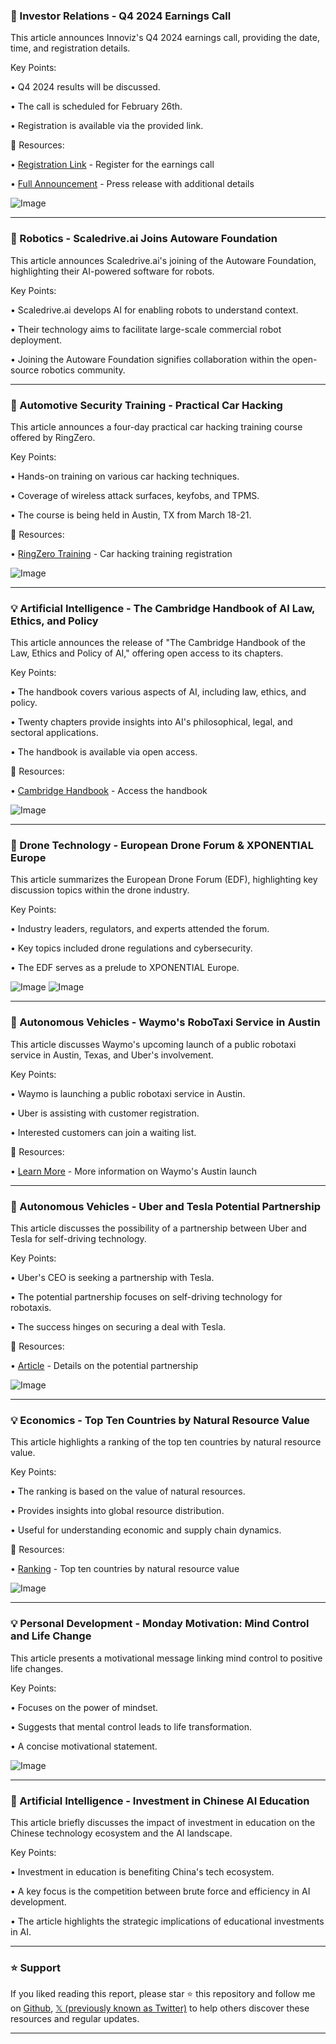 ### 🤖 Investor Relations - Q4 2024 Earnings Call

This article announces Innoviz's Q4 2024 earnings call, providing the date, time, and registration details.

Key Points:

• Q4 2024 results will be discussed.

• The call is scheduled for February 26th.

• Registration is available via the provided link.


🔗 Resources:

• [Registration Link](https://touchconference.zoom.us/webinar/register/WN_7V8snopISgqFe_ypMg0RpQ#/registration) - Register for the earnings call

• [Full Announcement](https://prnewswire.com/il/news-releases/innoviz-sets-fourth-quarter-and-full-year-2024-conference-call-for-wednesday-february-26-at-900-am-et-302371196.html) - Press release with additional details

![Image](https://pbs.twimg.com/media/Gj_reu9WAAEHT1w?format=jpg&name=small)


---

### 🤖 Robotics - Scaledrive.ai Joins Autoware Foundation

This article announces Scaledrive.ai's joining of the Autoware Foundation, highlighting their AI-powered software for robots.

Key Points:

• Scaledrive.ai develops AI for enabling robots to understand context.

• Their technology aims to facilitate large-scale commercial robot deployment.

• Joining the Autoware Foundation signifies collaboration within the open-source robotics community.


---

### 🚀 Automotive Security Training - Practical Car Hacking

This article announces a four-day practical car hacking training course offered by RingZero.

Key Points:

• Hands-on training on various car hacking techniques.

• Coverage of wireless attack surfaces, keyfobs, and TPMS.

• The course is being held in Austin, TX from March 18-21.


🔗 Resources:

• [RingZero Training](https://ringzer0.training/bootstrap25-practical-car-hacking/) -  Car hacking training registration


![Image](https://pbs.twimg.com/media/Gj_jDmCXMAAYMI0?format=jpg&name=small)


---

### 💡 Artificial Intelligence - The Cambridge Handbook of AI Law, Ethics, and Policy

This article announces the release of "The Cambridge Handbook of the Law, Ethics and Policy of AI," offering open access to its chapters.

Key Points:

• The handbook covers various aspects of AI, including law, ethics, and policy.

• Twenty chapters provide insights into AI's philosophical, legal, and sectoral applications.

• The handbook is available via open access.


🔗 Resources:

• [Cambridge Handbook](https://cambridge.org/core/books/the-cambridge-handbook-of-the-law-ethics-and-policy-of-artificial-intelligence/0AD007641DE27F837A3A16DBC0888DD1) - Access the handbook

![Image](https://pbs.twimg.com/media/GjxKRJQWgAAN8oP?format=jpg&name=900x900)


---

### 🤖 Drone Technology - European Drone Forum & XPONENTIAL Europe

This article summarizes the European Drone Forum (EDF), highlighting key discussion topics within the drone industry.


Key Points:

• Industry leaders, regulators, and experts attended the forum.

• Key topics included drone regulations and cybersecurity.

• The EDF serves as a prelude to XPONENTIAL Europe.


![Image](https://pbs.twimg.com/media/Gj_iKo9WkAAxZN7?format=jpg&name=small)
![Image](https://pbs.twimg.com/media/Gj_iKpOWkAAlTtQ?format=jpg&name=small)


---

### 🤖 Autonomous Vehicles - Waymo's RoboTaxi Service in Austin

This article discusses Waymo's upcoming launch of a public robotaxi service in Austin, Texas, and Uber's involvement.


Key Points:

• Waymo is launching a public robotaxi service in Austin.

• Uber is assisting with customer registration.

• Interested customers can join a waiting list.


🔗 Resources:

• [Learn More](https://hubs.ly/Q036WZYK0) -  More information on Waymo's Austin launch


---

### 🤖 Autonomous Vehicles - Uber and Tesla Potential Partnership

This article discusses the possibility of a partnership between Uber and Tesla for self-driving technology.


Key Points:

• Uber's CEO is seeking a partnership with Tesla.

• The potential partnership focuses on self-driving technology for robotaxis.

• The success hinges on securing a deal with Tesla.


🔗 Resources:

• [Article](https://observer.com/2025/02/uber-tesla-robotaxi-partnership/) -  Details on the potential partnership


![Image](https://pbs.twimg.com/media/Gj_V88pW0AAtqn4?format=jpg&name=small)


---

### 💡 Economics - Top Ten Countries by Natural Resource Value

This article highlights a ranking of the top ten countries by natural resource value.


Key Points:

•  The ranking is based on the value of natural resources.

•  Provides insights into global resource distribution.

•  Useful for understanding economic and supply chain dynamics.


🔗 Resources:

• [Ranking](https://elements.visualcapitalist.com/ranked-top-countries-by-natural-resource-value/) - Top ten countries by natural resource value


![Image](https://pbs.twimg.com/media/Gj-h3X1XoAApS_x?format=jpg&name=small)


---

### 💡 Personal Development - Monday Motivation: Mind Control and Life Change

This article presents a motivational message linking mind control to positive life changes.


Key Points:

•  Focuses on the power of mindset.

•  Suggests that mental control leads to life transformation.

•  A concise motivational statement.


![Image](https://pbs.twimg.com/media/Gj-XpqHXQAAG1C9?format=jpg&name=small)


---

### 🤖 Artificial Intelligence - Investment in Chinese AI Education

This article briefly discusses the impact of investment in education on the Chinese technology ecosystem and the AI landscape.


Key Points:

• Investment in education is benefiting China's tech ecosystem.

• A key focus is the competition between brute force and efficiency in AI development.

• The article highlights the strategic implications of educational investments in AI.


---

### ⭐️ Support

If you liked reading this report, please star ⭐️ this repository and follow me on [Github](https://github.com/Drix10), [𝕏 (previously known as Twitter)](https://x.com/DRIX_10_) to help others discover these resources and regular updates.

---